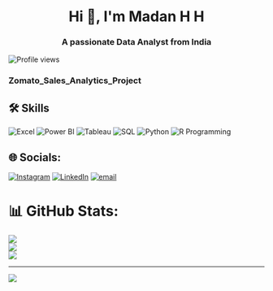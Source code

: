 <h1 align="center">Hi 👋, I'm Madan H H</h1>
<h3 align="center">A passionate Data Analyst from India</h3>

![Profile views](https://komarev.com/ghpvc/?username=chandangowda&label=Profile%20views&color=0e75b6&style=flat)

<h3> Zomato_Sales_Analytics_Project </h3>

## 🛠️ Skills

<p align="left">
  <img src="https://img.shields.io/badge/Excel-217346?style=for-the-badge&logo=microsoft-excel&logoColor=white" alt="Excel" />
  <img src="https://img.shields.io/badge/Power BI-F2C811?style=for-the-badge&logo=powerbi&logoColor=black" alt="Power BI" />
  <img src="https://img.shields.io/badge/Tableau-E97627?style=for-the-badge&logo=tableau&logoColor=white" alt="Tableau" />
  <img src="https://img.shields.io/badge/SQL-4479A1?style=for-the-badge&logo=mysql&logoColor=white" alt="SQL" />
  <img src="https://img.shields.io/badge/Python-3776AB?style=for-the-badge&logo=python&logoColor=white" alt="Python" />
  <img src="https://img.shields.io/badge/R-276DC3?style=for-the-badge&logo=r&logoColor=white" alt="R Programming" />
</p>


## 🌐 Socials:
[![Instagram](https://img.shields.io/badge/Instagram-%23E4405F.svg?logo=Instagram&logoColor=white)](https://instagram.com/Madan_Shettywarrier) 
[![LinkedIn](https://img.shields.io/badge/LinkedIn-%230077B5.svg?logo=linkedin&logoColor=white)](https://www.linkedin.com/in/madan-h-h)
[![email](https://img.shields.io/badge/Email-D14836?logo=gmail&logoColor=white)](mailto:madanmadhu818@gmail.com) 

# 📊 GitHub Stats:
![](https://github-readme-stats.vercel.app/api?username=MadanShetty818&theme=vue-dark&hide_border=false&include_all_commits=true&count_private=true)<br/>
![](https://nirzak-streak-stats.vercel.app/?user=MadanShetty818&theme=vue-dark&hide_border=false)<br/>
![](https://github-readme-stats.vercel.app/api/top-langs/?username=MadanShetty818&theme=vue-dark&hide_border=false&include_all_commits=true&count_private=true&layout=compact)

---
[![](https://visitcount.itsvg.in/api?id=MadanShetty818&icon=0&color=0)](https://visitcount.itsvg.in)

<!-- Proudly created with GPRM ( https://gprm.itsvg.in ) -->
